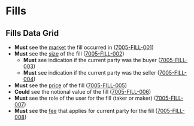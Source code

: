 # Fills

## Fills Data Grid

- **Must** see the [market](9001-DATA-data_display.md#market) the fill occurred in (<a name="7005-FILL-001" href="#7004-FILL-001">7005-FILL-001</a>)
- **Must** see the [size](9001-DATA-data_display.md#size) of the fill (<a name="7005-FILL-002" href="#7004-FILL-002">7005-FILL-002</a>)
  - **Must** see indication if the current party was the buyer (<a name="7005-FILL-003" href="#7004-FILL-003">7005-FILL-003</a>)
  - **Must** see indication if the current party was the seller (<a name="7005-FILL-004" href="#7004-FILL-004">7005-FILL-004</a>)
- **Must** see the [price](9001-DATA-data_display.md#quote-price) of the fill (<a name="7005-FILL-005" href="#7004-FILL-005">7005-FILL-005</a>)
- **Could** see the notional value of the fill (<a name="7005-FILL-006" href="#7004-FILL-006">7005-FILL-006</a>)
- **Must** see the role of the user for the fill (taker or maker) (<a name="7005-FILL-007" href="#7004-FILL-007">7005-FILL-007</a>)
- **Must** see the [fee](9001-DATA-data_display.md#asset-balances) that applies for current party for the fill (<a name="7005-FILL-008" href="#7004-FILL-008">7005-FILL-008</a>)
